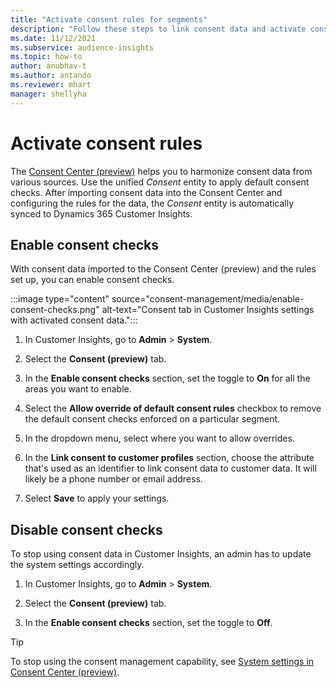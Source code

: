 ```yaml
---
title: "Activate consent rules for segments"
description: "Follow these steps to link consent data and activate consent checks in Dynamics 365 Customer Insights. An admin can also disable consent checks."
ms.date: 11/12/2021
ms.subservice: audience-insights
ms.topic: how-to
author: anubhav-t
ms.author: antando
ms.reviewer: mhart
manager: shellyha
---
```


# Activate consent rules

The [Consent Center (preview)](consent-management/overview.md) helps you to harmonize consent data from various sources. Use the unified *Consent* entity to apply default consent checks. After importing consent data into the Consent Center and configuring the rules for the data, the *Consent* entity is automatically synced to Dynamics 365 Customer Insights.

## Enable consent checks

With consent data imported to the Consent Center (preview) and the rules set up, you can enable consent checks. 

:::image type="content" source="consent-management/media/enable-consent-checks.png" alt-text="Consent tab in Customer Insights settings with activated consent data.":::

1. In Customer Insights, go to **Admin** > **System**.

1. Select the **Consent (preview)** tab.

1. In the **Enable consent checks** section, set the toggle to **On** for all the areas you want to enable.

1. Select the **Allow override of default consent rules** checkbox to remove the default consent checks enforced on a particular segment. 

1. In the dropdown menu, select where you want to allow overrides.     

1. In the **Link consent to customer profiles** section, choose the attribute that's used as an identifier to link consent data to customer data. It will likely be a phone number or email address. 

1. Select **Save** to apply your settings.

## Disable consent checks

To stop using consent data in Customer Insights, an admin has to update the system settings accordingly.

1. In Customer Insights, go to **Admin** > **System**.

1. Select the **Consent (preview)** tab.

1. In the **Enable consent checks** section, set the toggle to **Off**.

> [!TIP]
> To stop using the consent management capability, see [System settings in Consent Center (preview)](consent-management/system-settings.md).
